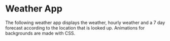 # Weather App

The following weather app displays the weather, hourly weather and a 7 day forecast according to the location that is looked up. 
Animations for backgrounds are made with CSS.

